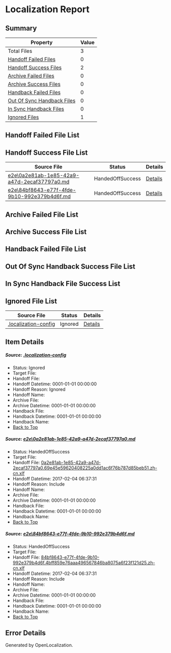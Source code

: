 # <a name='report-top'></a> Localization Report

## Summary
 Property | Value 
 -------- | ----- 
 Total Files | 3
[ Handoff Failed Files ](#handoff-failed-list)| 0
[ Handoff Success Files ](#handoff-success-list)| 2
[ Archive Failed Files ](#archive-failed-list)| 0
[ Archive Success Files ](#archive-success-list)| 0
[ Handback Failed Files ](#handback-failed-list)| 0
[ Out Of Sync Handback Files ](#outofsync-handback-success-list)| 0
[ In Sync Handback Files ](#insync-handback-success-list)| 0
[ Ignored Files ](#ignored-list)| 1

## <a name='handoff-failed-list'></a> Handoff Failed File List

## <a name='handoff-success-list'></a> Handoff Success File List
 Source File | Status | Details 
 ----------- | ------ | ------- 
 [e2e\0a2e81ab-1e85-42a9-a47d-2ecaf37797a0.md](https://github.com/OpenLocalizationTestOrg/ol-test0/blob/f4a2961c2d7cf538921d56923bbaba940e5684e1/e2e/0a2e81ab-1e85-42a9-a47d-2ecaf37797a0.md) | HandedOffSuccess | [Details](#bff595869970b1403c0b8602e8a33db16f8d5ff01)
 [e2e\84bf8643-e77f-4fde-9b10-992e379b4d6f.md](https://github.com/OpenLocalizationTestOrg/ol-test0/blob/f4a2961c2d7cf538921d56923bbaba940e5684e1/e2e/84bf8643-e77f-4fde-9b10-992e379b4d6f.md) | HandedOffSuccess | [Details](#8de22b135805f077d8f848769a6ec15f39750e892)

## <a name='archive-failed-list'></a> Archive Failed File List

## <a name='archive-success-list'></a> Archive Success File List

## <a name='handback-failed-list'></a> Handback Failed File List

## <a name='outofsync-handback-success-list'></a> Out Of Sync Handback Success File List

## <a name='insync-handback-success-list'></a> In Sync Handback File Success List

## <a name='ignored-list'></a> Ignored File List
 Source File | Status | Details 
 ----------- | ------ | ------- 
 [.localization-config](https://github.com/OpenLocalizationTestOrg/ol-test0/blob/f4a2961c2d7cf538921d56923bbaba940e5684e1/.localization-config) | Ignored | [Details](#cb0632cf59c1387fc1742bfb9fa3c47f87e2e5c90)

## Item Details
##### <a name='cb0632cf59c1387fc1742bfb9fa3c47f87e2e5c90'></a> Source: [.localization-config](https://github.com/OpenLocalizationTestOrg/ol-test0/blob/f4a2961c2d7cf538921d56923bbaba940e5684e1/.localization-config)
* Status: Ignored
* Target File: 
* Handoff File: 
* Handoff Datetime: 0001-01-01 00:00:00
* Handoff Reason: Ignored
* Handoff Name: 
* Archive File: 
* Archive Datetime: 0001-01-01 00:00:00
* Handback File: 
* Handback Datetime: 0001-01-01 00:00:00
* Handback Name: 
* [Back to Top](#report-top)

##### <a name='bff595869970b1403c0b8602e8a33db16f8d5ff01'></a> Source: [e2e\0a2e81ab-1e85-42a9-a47d-2ecaf37797a0.md](https://github.com/OpenLocalizationTestOrg/ol-test0/blob/f4a2961c2d7cf538921d56923bbaba940e5684e1/e2e/0a2e81ab-1e85-42a9-a47d-2ecaf37797a0.md)
* Status: HandedOffSuccess
* Target File: 
* Handoff File: [0a2e81ab-1e85-42a9-a47d-2ecaf37797a0.69e45e59620408225a0dd1ac6f76b787d85beb51.zh-cn.xlf](https://github.com/OpenLocalizationTestOrg/ol-test0-handoff/blob/fa4fb513d9b74720704e2468488ba74c14505ce7/ol-handoff/OpenLocalizationTestOrg/ol-test0-zhcn/shujia/ht/0a2e81ab-1e85-42a9-a47d-2ecaf37797a0.69e45e59620408225a0dd1ac6f76b787d85beb51.zh-cn.xlf)
* Handoff Datetime: 2017-02-04 06:37:31
* Handoff Reason: Include
* Handoff Name: 
* Archive File: 
* Archive Datetime: 0001-01-01 00:00:00
* Handback File: 
* Handback Datetime: 0001-01-01 00:00:00
* Handback Name: 
* [Back to Top](#report-top)

##### <a name='8de22b135805f077d8f848769a6ec15f39750e892'></a> Source: [e2e\84bf8643-e77f-4fde-9b10-992e379b4d6f.md](https://github.com/OpenLocalizationTestOrg/ol-test0/blob/f4a2961c2d7cf538921d56923bbaba940e5684e1/e2e/84bf8643-e77f-4fde-9b10-992e379b4d6f.md)
* Status: HandedOffSuccess
* Target File: 
* Handoff File: [84bf8643-e77f-4fde-9b10-992e379b4d6f.4bff859e76aaa496567846ba8075a6f23f121d25.zh-cn.xlf](https://github.com/OpenLocalizationTestOrg/ol-test0-handoff/blob/fa4fb513d9b74720704e2468488ba74c14505ce7/ol-handoff/OpenLocalizationTestOrg/ol-test0-zhcn/shujia/ht/84bf8643-e77f-4fde-9b10-992e379b4d6f.4bff859e76aaa496567846ba8075a6f23f121d25.zh-cn.xlf)
* Handoff Datetime: 2017-02-04 06:37:31
* Handoff Reason: Include
* Handoff Name: 
* Archive File: 
* Archive Datetime: 0001-01-01 00:00:00
* Handback File: 
* Handback Datetime: 0001-01-01 00:00:00
* Handback Name: 
* [Back to Top](#report-top)


## Error Details

Generated by OpenLocalization.
